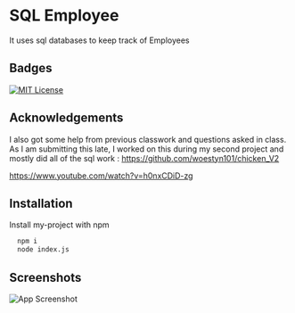 
# SQL Employee

It uses sql databases to keep track of Employees



## Badges

[![MIT License](https://img.shields.io/badge/License-MIT-green.svg)](https://choosealicense.com/licenses/mit/)


## Acknowledgements

 
 I also got some help from previous classwork and questions asked in class. As I am submitting this late, I worked on this during my second project and mostly did all of the sql work : https://github.com/woestyn101/chicken_V2

 https://www.youtube.com/watch?v=h0nxCDiD-zg
 

## Installation

Install my-project with npm

```bash
  npm i
  node index.js
```
    
## Screenshots

![App Screenshot](https://via.placeholder.com/468x300?text=App+Screenshot+Here)

